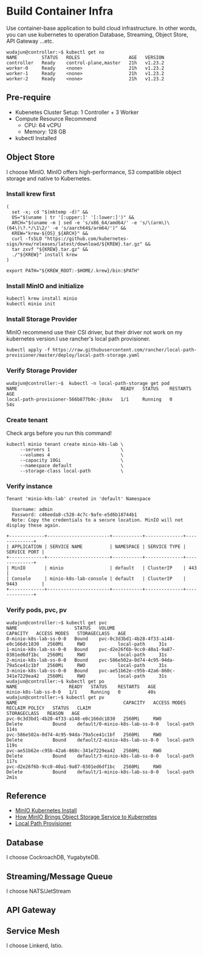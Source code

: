 # Build Container Infra
Use container-base application to build cloud infrastructure. In other words, you can use kubernetes to operation Database, Streaming, Object Store, API Gateway ...etc.
```
wudajun@controller:~$ kubectl get no
NAME         STATUS   ROLES                  AGE   VERSION
controller   Ready    control-plane,master   21h   v1.23.2
worker-0     Ready    <none>                 21h   v1.23.2
worker-1     Ready    <none>                 21h   v1.23.2
worker-2     Ready    <none>                 21h   v1.23.2
```

## Pre-require
* Kubenetes Cluster Setup: 1 Controller + 3 Worker
* Compute Resource Recommend
  * CPU: 64 vCPU 
  * Memory: 128 GB
* kubectl Installed

## Object Store
I choose MinIO. MinIO offers high-performance, S3 compatible object storage and native to Kubernetes.

### Install krew first
```
(
  set -x; cd "$(mktemp -d)" &&
  OS="$(uname | tr '[:upper:]' '[:lower:]')" &&
  ARCH="$(uname -m | sed -e 's/x86_64/amd64/' -e 's/\(arm\)\(64\)\?.*/\1\2/' -e 's/aarch64$/arm64/')" &&
  KREW="krew-${OS}_${ARCH}" &&
  curl -fsSLO "https://github.com/kubernetes-sigs/krew/releases/latest/download/${KREW}.tar.gz" &&
  tar zxvf "${KREW}.tar.gz" &&
  ./"${KREW}" install krew
)

export PATH="${KREW_ROOT:-$HOME/.krew}/bin:$PATH"
```
### Install MinIO and initialize
```
kubectl krew install minio
kubectl minio init
```

### Install Storage Provider
MinIO recommend use their CSI driver, but their driver not work on my kubernetes version.I use rancher's local path provisioner.
```
kubectl apply -f https://raw.githubusercontent.com/rancher/local-path-provisioner/master/deploy/local-path-storage.yaml
```
### Verify Storage Provider
```
wudajun@controller:~$  kubectl -n local-path-storage get pod
NAME                                      READY   STATUS    RESTARTS   AGE
local-path-provisioner-566b877b9c-j8skv   1/1     Running   0          54s
```

### Create tenant
Check args before you run this command!
```
kubectl minio tenant create minio-k8s-lab \
     --servers 1                          \
     --volumes 4                          \
     --capacity 10Gi                      \
     --namespace default                  \
     --storage-class local-path           \
```
### Verify instance
```
Tenant 'minio-k8s-lab' created in 'default' Namespace

  Username: admin
  Password: c46eeda8-c528-4c7c-9afe-e5d6b18744b1
  Note: Copy the credentials to a secure location. MinIO will not display these again.

+-------------+-----------------------+-----------+--------------+--------------+
| APPLICATION | SERVICE NAME          | NAMESPACE | SERVICE TYPE | SERVICE PORT |
+-------------+-----------------------+-----------+--------------+--------------+
| MinIO       | minio                 | default   | ClusterIP    | 443          |
| Console     | minio-k8s-lab-console | default   | ClusterIP    | 9443         |
+-------------+-----------------------+-----------+--------------+--------------+
```
### Verify pods, pvc, pv
```
wudajun@controller:~$ kubectl get pvc
NAME                     STATUS   VOLUME                                     CAPACITY   ACCESS MODES   STORAGECLASS   AGE
0-minio-k8s-lab-ss-0-0   Bound    pvc-0c3d3bd1-4b28-4f33-a148-e0c166dc1830   2560Mi     RWO            local-path     31s
1-minio-k8s-lab-ss-0-0   Bound    pvc-d2e26f6b-9cc0-40a1-9a87-0301ed6df1bc   2560Mi     RWO            local-path     31s
2-minio-k8s-lab-ss-0-0   Bound    pvc-586e502a-0d74-4c95-94da-79a5ce41c1bf   2560Mi     RWO            local-path     31s
3-minio-k8s-lab-ss-0-0   Bound    pvc-ae51b62e-c95b-42a6-860c-341e7229ea42   2560Mi     RWO            local-path     31s
wudajun@controller:~$ kubectl get po
NAME                   READY   STATUS    RESTARTS   AGE
minio-k8s-lab-ss-0-0   1/1     Running   0          40s
wudajun@controller:~$ kubectl get pv
NAME                                       CAPACITY   ACCESS MODES   RECLAIM POLICY   STATUS   CLAIM                            STORAGECLASS   REASON   AGE
pvc-0c3d3bd1-4b28-4f33-a148-e0c166dc1830   2560Mi     RWO            Delete           Bound    default/0-minio-k8s-lab-ss-0-0   local-path              114s
pvc-586e502a-0d74-4c95-94da-79a5ce41c1bf   2560Mi     RWO            Delete           Bound    default/2-minio-k8s-lab-ss-0-0   local-path              119s
pvc-ae51b62e-c95b-42a6-860c-341e7229ea42   2560Mi     RWO            Delete           Bound    default/3-minio-k8s-lab-ss-0-0   local-path              117s
pvc-d2e26f6b-9cc0-40a1-9a87-0301ed6df1bc   2560Mi     RWO            Delete           Bound    default/1-minio-k8s-lab-ss-0-0   local-path              2m1s
```

## Reference
* [MinIO Kubernetes Install](https://github.com/minio/operator/blob/v4.0.10/README.md)
* [How MinIO Brings Object Storage Service to Kubernetes](https://thenewstack.io/how-minio-brings-object-storage-service-to-kubernetes/)
* [Local Path Provisioner](https://github.com/rancher/local-path-provisioner)

## Database
I choose CockroachDB, YugabyteDB.

## Streaming/Message Queue
I choose NATS/JetStream


## API Gateway

## Service Mesh
I choose Linkerd, Istio.




